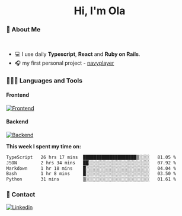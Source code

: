 <h1 align="center">Hi, I'm Ola</h1>

### 💅 About Me

<br/>

- 💻 I use daily **Typescript**, **React** and **Ruby on Rails**.
- 🎧 my first personal project - [navyplayer](https://navyplayer.netlify.app/)

### 👩🏻‍💻 Languages and Tools

#### Frontend

[![Frontend](https://skillicons.dev/icons?i=react,nextjs,ts,js,html,css,scss,tailwind)](https://skillicons.dev)

#### Backend
[![Backend](https://skillicons.dev/icons?i=nodejs,express,nestjs,rails,graphql)](https://skillicons.dev)

**This week I spent my time on:**

<!--START_SECTION:waka-->

```txt
TypeScript   26 hrs 17 mins  ████████████████████▒░░░░   81.05 %
JSON         2 hrs 34 mins   ██░░░░░░░░░░░░░░░░░░░░░░░   07.92 %
Markdown     1 hr 18 mins    █░░░░░░░░░░░░░░░░░░░░░░░░   04.04 %
Bash         1 hr 8 mins     █░░░░░░░░░░░░░░░░░░░░░░░░   03.50 %
Python       31 mins         ▒░░░░░░░░░░░░░░░░░░░░░░░░   01.61 %
```

<!--END_SECTION:waka-->

### 📨 Contact
  
[![Linkedin](https://skillicons.dev/icons?i=linkedin)](https://linkedin.com/in/aleksandra-kamińska)
